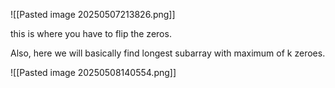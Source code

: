 ![[Pasted image 20250507213826.png]]

this is where you have to flip the zeros.


Also, here we will basically find longest subarray with maximum of k zeroes.


![[Pasted image 20250508140554.png]]